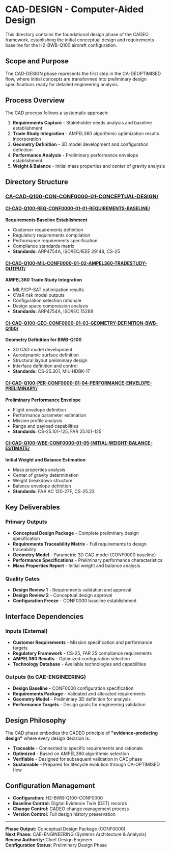 # CAD-DESIGN - Computer-Aided Design

This directory contains the foundational design phase of the CADEO framework, establishing the initial conceptual design and requirements baseline for the H2-BWB-Q100 aircraft configuration.

## Scope and Purpose

The CAD-DESIGN phase represents the first step in the CA-DEOPTIMISED flow, where initial concepts are transformed into preliminary design specifications ready for detailed engineering analysis.

## Process Overview

The CAD process follows a systematic approach:
1. **Requirements Capture** - Stakeholder needs analysis and baseline establishment
2. **Trade Study Integration** - AMPEL360 algorithmic optimization results incorporation  
3. **Geometry Definition** - 3D model development and configuration definition
4. **Performance Analysis** - Preliminary performance envelope establishment
5. **Weight & Balance** - Initial mass properties and center of gravity analysis

## Directory Structure

### [CA-CAD-Q100-CON-CONF0000-01-CONCEPTUAL-DESIGN/](./CA-CAD-Q100-CON-CONF0000-01-CONCEPTUAL-DESIGN/)

#### [CI-CAD-Q100-REQ-CONF0000-01-01-REQUIREMENTS-BASELINE/](./CA-CAD-Q100-CON-CONF0000-01-CONCEPTUAL-DESIGN/CI-CAD-Q100-REQ-CONF0000-01-01-REQUIREMENTS-BASELINE/)
**Requirements Baseline Establishment**
- Customer requirements definition
- Regulatory requirements compilation
- Performance requirements specification
- Compliance standards matrix
- **Standards:** ARP4754A, ISO/IEC/IEEE 29148, CS-25

#### [CI-CAD-Q100-MIL-CONF0000-01-02-AMPEL360-TRADESTUDY-OUTPUT/](./CA-CAD-Q100-CON-CONF0000-01-CONCEPTUAL-DESIGN/CI-CAD-Q100-MIL-CONF0000-01-02-AMPEL360-TRADESTUDY-OUTPUT/)
**AMPEL360 Trade Study Integration**
- MILP/CP-SAT optimization results
- CVaR risk model outputs
- Configuration selection rationale
- Design space compression analysis
- **Standards:** ARP4754A, ISO/IEC 15288

#### [CI-CAD-Q100-GEO-CONF0000-01-03-GEOMETRY-DEFINITION-BWB-Q100/](./CA-CAD-Q100-CON-CONF0000-01-CONCEPTUAL-DESIGN/CI-CAD-Q100-GEO-CONF0000-01-03-GEOMETRY-DEFINITION-BWB-Q100/)
**Geometry Definition for BWB-Q100**
- 3D CAD model development
- Aerodynamic surface definition
- Structural layout preliminary design
- Interface definition and control
- **Standards:** CS-25.301, MIL-HDBK-17

#### [CI-CAD-Q100-PER-CONF0000-01-04-PERFORMANCE-ENVELOPE-PRELIMINARY/](./CA-CAD-Q100-CON-CONF0000-01-CONCEPTUAL-DESIGN/CI-CAD-Q100-PER-CONF0000-01-04-PERFORMANCE-ENVELOPE-PRELIMINARY/)
**Preliminary Performance Envelope**
- Flight envelope definition
- Performance parameter estimation
- Mission profile analysis
- Range and payload capabilities
- **Standards:** CS-25.101-125, FAR 25.101-125

#### [CI-CAD-Q100-WBE-CONF0000-01-05-INITIAL-WEIGHT-BALANCE-ESTIMATE/](./CA-CAD-Q100-CON-CONF0000-01-CONCEPTUAL-DESIGN/CI-CAD-Q100-WBE-CONF0000-01-05-INITIAL-WEIGHT-BALANCE-ESTIMATE/)
**Initial Weight and Balance Estimation**
- Mass properties analysis
- Center of gravity determination
- Weight breakdown structure
- Balance envelope definition
- **Standards:** FAA AC 120-27F, CS-25.23

## Key Deliverables

### Primary Outputs
- **Conceptual Design Package** - Complete preliminary design specification
- **Requirements Traceability Matrix** - Full requirements to design traceability
- **Geometry Model** - Parametric 3D CAD model (CONF0000 baseline)
- **Performance Specifications** - Preliminary performance characteristics
- **Mass Properties Report** - Initial weight and balance analysis

### Quality Gates
- **Design Review 1** - Requirements validation and approval
- **Design Review 2** - Conceptual design approval
- **Configuration Freeze** - CONF0000 baseline establishment

## Interface Dependencies

### Inputs (External)
- **Customer Requirements** - Mission specification and performance targets
- **Regulatory Framework** - CS-25, FAR 25 compliance requirements
- **AMPEL360 Results** - Optimized configuration selection
- **Technology Database** - Available technologies and capabilities

### Outputs (to CAE-ENGINEERING)
- **Design Baseline** - CONF0000 configuration specification
- **Requirements Package** - Validated and allocated requirements
- **Geometry Model** - Preliminary 3D definition for analysis
- **Performance Targets** - Design goals for engineering validation

## Design Philosophy

The CAD phase embodies the CADEO principle of **"evidence-producing design"** where every design decision is:
- **Traceable** - Connected to specific requirements and rationale
- **Optimized** - Based on AMPEL360 algorithmic selection
- **Verifiable** - Designed for subsequent validation in CAE phase
- **Sustainable** - Prepared for lifecycle evolution through CA-OPTIMISED flow

## Configuration Management

- **Configuration:** H2-BWB-Q100-CONF0000
- **Baseline Control:** Digital Evidence Twin (DET) records
- **Change Control:** CADEO change management process
- **Version Control:** Full design history preservation

---

**Phase Output:** Conceptual Design Package (CONF0000)  
**Next Phase:** CAE-ENGINEERING (Systems Architecture & Analysis)  
**Review Authority:** Chief Design Engineer  
**Configuration Status:** Preliminary Design Phase